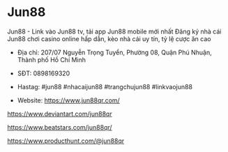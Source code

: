 # Jun88

Jun88 - Link vào Jun88 tv, tải app Jun88 mobile mới nhất Đăng ký nhà cái Jun88 chơi casino online hấp dẫn, kèo nhà cái uy tín, tỷ lệ cược ăn cao

- Địa chỉ: 207/07 Nguyễn Trọng Tuyển, Phường 08, Quận Phú Nhuận, Thành phố Hồ Chí Minh

- SĐT: 0898169320

- Hastag: #jun88 #nhacaijun88 #trangchujun88 #linkvaojun88

- Website: https://www.jun88qr.com/

https://www.deviantart.com/jun88qr

https://www.beatstars.com/jun88qr/

https://www.producthunt.com/@jun88qr
